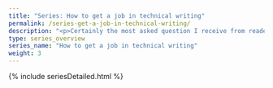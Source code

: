 ```yaml
---
title: "Series: How to get a job in technical writing"
permalink: /series-get-a-job-in-technical-writing/
description: "<p>Certainly the most asked question I receive from readers is how to get a job in technical writing. Whether you're a student about to graduate or a working professional trying to transition from your current job into technical writing, this series of posts gives you seven steps for breaking into technical writing.</p><p>It's not easy to land the first technical writing job. You have to build up your writing and technical skills, develop a portfolio, persuade employers that you have both experience and know-how, and put yourself in a place where jobs abound. Developing connections with professional technical writers around you, and tapping into resources both online and through existing organizations and educational programs can also help.</p>"
type: series_overview
series_name: "How to get a job in technical writing"
weight: 3
---
```


{% include seriesDetailed.html %}